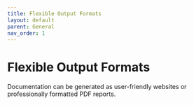 ```yaml
---
title: Flexible Output Formats
layout: default
parent: General
nav_order: 1
---
```


# Flexible Output Formats

Documentation can be generated as user-friendly websites or professionally
formatted PDF reports.
